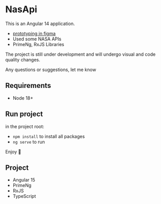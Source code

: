 # NasApi

This is an Angular 14 application.

- [prototyping in figma](https://www.figma.com/file/SrBWZ7iQ27EnWTzlzdRzWT/Untitled?node-id=0%3A1&t=GNsi2kC6wWofP8E3-1)
- Used some NASA APIs
- PrimeNg, RxJS Libraries

The project is still under development and will undergo visual and code quality changes.

Any questions or suggestions, let me know

## Requirements

- Node 18+

## Run project

in the project root:
- `npm install` to install all packages
- `ng serve` to run

Enjoy 🥳


## Project

- Angular 15
- PrimeNg
- RxJS
- TypeScript
